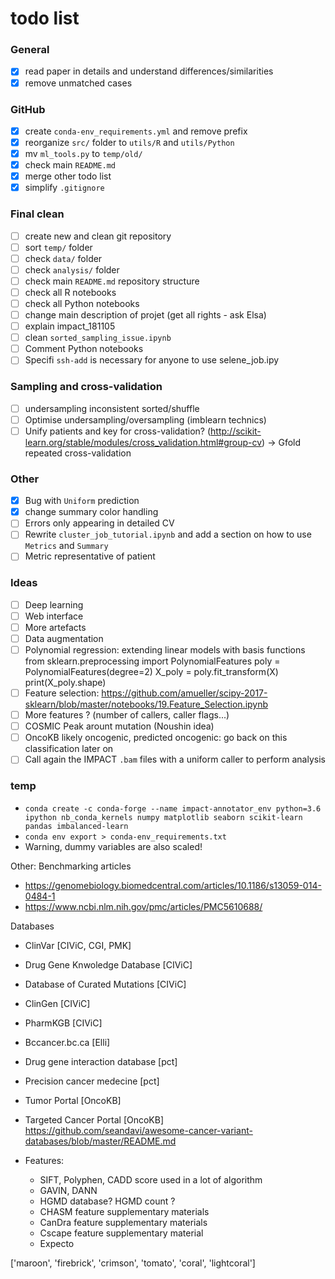 # todo list

### General
- [x] read paper in details and understand differences/similarities
- [x] remove unmatched cases

### GitHub
- [x] create `conda-env_requirements.yml` and remove prefix
- [x] reorganize `src/` folder to `utils/R` and `utils/Python`
- [x] mv `ml_tools.py` to `temp/old/`
- [x] check main `README.md`
- [x] merge other todo list
- [x] simplify `.gitignore`

### Final clean
- [ ] create new and clean git repository
- [ ] sort `temp/` folder
- [ ] check `data/` folder
- [ ] check `analysis/` folder
- [ ] check main `README.md` repository structure
- [ ] check all R notebooks
- [ ] check all Python notebooks
- [ ] change main description of projet (get all rights - ask Elsa)
- [ ] explain impact_181105
- [ ] clean `sorted_sampling_issue.ipynb`
- [ ] Comment Python notebooks
- [ ] Specifi `ssh-add` is necessary for anyone to use selene_job.ipy

### Sampling and cross-validation
- [ ] undersampling inconsistent sorted/shuffle
- [ ] Optimise undersampling/oversampling (imblearn technics)
- [ ] Unify patients and key for cross-validation? (http://scikit-learn.org/stable/modules/cross_validation.html#group-cv) -> Gfold repeated cross-validation

### Other
- [x] Bug with `Uniform` prediction
- [x] change summary color handling
- [ ] Errors only appearing in detailed CV
- [ ] Rewrite `cluster_job_tutorial.ipynb` and add a section on how to use `Metrics` and `Summary`
- [ ] Metric representative of patient

### Ideas
- [ ] Deep learning
- [ ] Web interface
- [ ] More artefacts
- [ ] Data augmentation
- [ ] Polynomial regression: extending linear models with basis functions
        from sklearn.preprocessing import PolynomialFeatures
        poly = PolynomialFeatures(degree=2)
        X_poly = poly.fit_transform(X)
        print(X_poly.shape)
- [ ] Feature selection: https://github.com/amueller/scipy-2017-sklearn/blob/master/notebooks/19.Feature_Selection.ipynb
- [ ] More features ? (number of callers, caller flags...)
- [ ] COSMIC Peak arount mutation (Noushin idea)
- [ ] OncoKB likely oncogenic, predicted oncogenic: go back on this classification later on
- [ ] Call again the IMPACT `.bam` files with a uniform caller to perform analysis

### temp
- `conda create -c conda-forge --name impact-annotator_env python=3.6 ipython nb_conda_kernels numpy matplotlib seaborn scikit-learn pandas imbalanced-learn`
- `conda env export > conda-env_requirements.txt`
- Warning, dummy variables are also scaled!

Other:
Benchmarking articles
- https://genomebiology.biomedcentral.com/articles/10.1186/s13059-014-0484-1
- https://www.ncbi.nlm.nih.gov/pmc/articles/PMC5610688/

Databases
- ClinVar [CIViC, CGI, PMK]
- Drug Gene Knwoledge Database [CIViC]
- Database of Curated Mutations [CIViC]
- ClinGen [CIViC]
- PharmKGB [CIViC]
- Bccancer.bc.ca [Elli]
- Drug gene interaction database [pct]
- Precision cancer medecine [pct]
- Tumor Portal [OncoKB]
- Targeted Cancer Portal [OncoKB]
https://github.com/seandavi/awesome-cancer-variant-databases/blob/master/README.md

- Features:
    - SIFT, Polyphen, CADD score used in a lot of algorithm
    - GAVIN, DANN
    - HGMD database? HGMD count ?
    - CHASM feature supplementary materials
    - CanDra feature supplementary materials
    - Cscape feature supplementary material
    - Expecto


['maroon', 'firebrick', 'crimson', 'tomato', 'coral', 'lightcoral']
